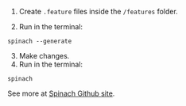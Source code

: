 1. Create `.feature` files inside the `/features` folder.

2. Run in the terminal:
```shell
spinach --generate
```

3. Make changes.
4. Run in the terminal:
```shell
spinach
```

See more at [Spinach Github site](https://github.com/codegram/spinach).